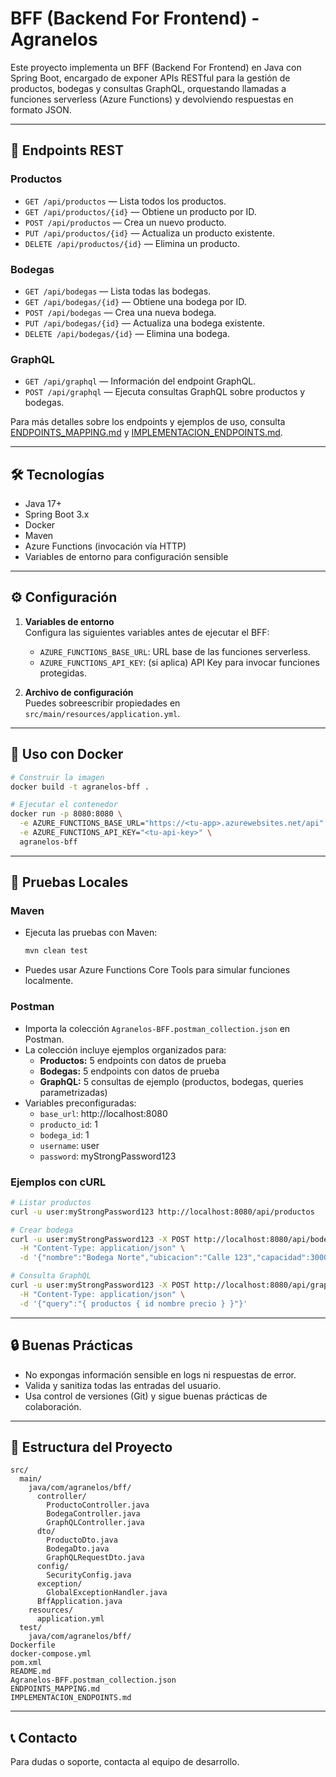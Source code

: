 # BFF (Backend For Frontend) - Agranelos

Este proyecto implementa un BFF (Backend For Frontend) en Java con Spring Boot, encargado de exponer APIs RESTful para la gestión de productos, bodegas y consultas GraphQL, orquestando llamadas a funciones serverless (Azure Functions) y devolviendo respuestas en formato JSON.

---

## 🚀 Endpoints REST

### Productos
- `GET /api/productos` — Lista todos los productos.
- `GET /api/productos/{id}` — Obtiene un producto por ID.
- `POST /api/productos` — Crea un nuevo producto.
- `PUT /api/productos/{id}` — Actualiza un producto existente.
- `DELETE /api/productos/{id}` — Elimina un producto.

### Bodegas
- `GET /api/bodegas` — Lista todas las bodegas.
- `GET /api/bodegas/{id}` — Obtiene una bodega por ID.
- `POST /api/bodegas` — Crea una nueva bodega.
- `PUT /api/bodegas/{id}` — Actualiza una bodega existente.
- `DELETE /api/bodegas/{id}` — Elimina una bodega.

### GraphQL
- `GET /api/graphql` — Información del endpoint GraphQL.
- `POST /api/graphql` — Ejecuta consultas GraphQL sobre productos y bodegas.

Para más detalles sobre los endpoints y ejemplos de uso, consulta [ENDPOINTS_MAPPING.md](ENDPOINTS_MAPPING.md) y [IMPLEMENTACION_ENDPOINTS.md](IMPLEMENTACION_ENDPOINTS.md).

---

## 🛠️ Tecnologías

- Java 17+
- Spring Boot 3.x
- Docker
- Maven
- Azure Functions (invocación vía HTTP)
- Variables de entorno para configuración sensible

---

## ⚙️ Configuración

1. **Variables de entorno**  
   Configura las siguientes variables antes de ejecutar el BFF:
   - `AZURE_FUNCTIONS_BASE_URL`: URL base de las funciones serverless.
   - `AZURE_FUNCTIONS_API_KEY`: (si aplica) API Key para invocar funciones protegidas.

2. **Archivo de configuración**  
   Puedes sobreescribir propiedades en `src/main/resources/application.yml`.

---

## 🐳 Uso con Docker

```bash
# Construir la imagen
docker build -t agranelos-bff .

# Ejecutar el contenedor
docker run -p 8080:8080 \
  -e AZURE_FUNCTIONS_BASE_URL="https://<tu-app>.azurewebsites.net/api" \
  -e AZURE_FUNCTIONS_API_KEY="<tu-api-key>" \
  agranelos-bff
```

---

## 🧪 Pruebas Locales

### Maven
- Ejecuta las pruebas con Maven:
  ```bash
  mvn clean test
  ```
- Puedes usar Azure Functions Core Tools para simular funciones localmente.

### Postman
- Importa la colección `Agranelos-BFF.postman_collection.json` en Postman.
- La colección incluye ejemplos organizados para:
  - **Productos:** 5 endpoints con datos de prueba
  - **Bodegas:** 5 endpoints con datos de prueba
  - **GraphQL:** 5 consultas de ejemplo (productos, bodegas, queries parametrizadas)
- Variables preconfiguradas:
  - `base_url`: http://localhost:8080
  - `producto_id`: 1
  - `bodega_id`: 1
  - `username`: user
  - `password`: myStrongPassword123

### Ejemplos con cURL

```bash
# Listar productos
curl -u user:myStrongPassword123 http://localhost:8080/api/productos

# Crear bodega
curl -u user:myStrongPassword123 -X POST http://localhost:8080/api/bodegas \
  -H "Content-Type: application/json" \
  -d '{"nombre":"Bodega Norte","ubicacion":"Calle 123","capacidad":3000}'

# Consulta GraphQL
curl -u user:myStrongPassword123 -X POST http://localhost:8080/api/graphql \
  -H "Content-Type: application/json" \
  -d '{"query":"{ productos { id nombre precio } }"}'
```

---

## 🔒 Buenas Prácticas

- No expongas información sensible en logs ni respuestas de error.
- Valida y sanitiza todas las entradas del usuario.
- Usa control de versiones (Git) y sigue buenas prácticas de colaboración.

---

## 📂 Estructura del Proyecto

```
src/
  main/
    java/com/agranelos/bff/
      controller/
        ProductoController.java
        BodegaController.java
        GraphQLController.java
      dto/
        ProductoDto.java
        BodegaDto.java
        GraphQLRequestDto.java
      config/
        SecurityConfig.java
      exception/
        GlobalExceptionHandler.java
      BffApplication.java
    resources/
      application.yml
  test/
    java/com/agranelos/bff/
Dockerfile
docker-compose.yml
pom.xml
README.md
Agranelos-BFF.postman_collection.json
ENDPOINTS_MAPPING.md
IMPLEMENTACION_ENDPOINTS.md
```

---

## 📞 Contacto

Para dudas o soporte, contacta al equipo de desarrollo.